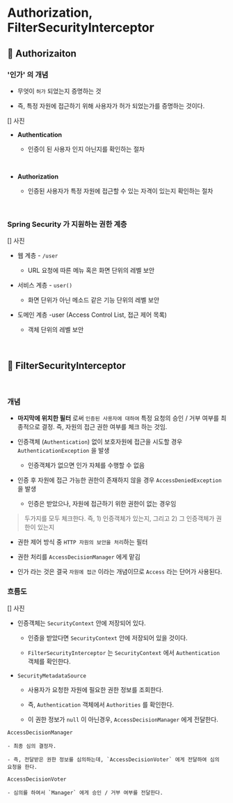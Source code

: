 # Authorization, FilterSecurityInterceptor


## 🍎 Authorizaiton

### '인가' 의 개념

- 무엇이 `허가` 되었는지 증명하는 것

- 즉, 특정 자원에 접근하기 위해 사용자가 허가 되었는가를 증명하는 것이다.

[] 사진

- <strong>Authentication</strong>

    - 인증이 된 사용자 인지 아닌지를 확인하는 절차

<br>

- <strong>Authorization</strong>

    - 인증된 사용자가 특정 자원에 접근할 수 있는 자격이 있는지 확인하는 절차

<br>

### Spring Security 가 지원하는 권한 계층

[] 사진

- 웹 계층 - `/user`

    - URL 요청에 따른 메뉴 혹은 화면 단위의 레벨 보안

- 서비스 계층 - `user()`

    - 화면 단위가 아닌 메소드 같은 기능 단위의 레벨 보안


- 도메인 계층 -user (Access Control List, 접근 제어 목록) 

    - 객체 단위의 레벨 보안

<br>
 
## 🍉 FilterSecurityInterceptor

<br>

### 개념

- <b>마지막에 위치한 필터</b> 로써 `인증된 사용자에 대하여` 특정 요청의 승인 / 거부 여부를 최종적으로 결정. 즉, 자원의 접근 권한 여부를 체크 하는 것임.

- 인증객체 (`Authentication`) 없이 보호자원에 접근을 시도할 경우 `AuthenticationException` 을 발생

    - 인증객체가 없으면 인가 자체를 수행할 수 없음

- 인증 후 자원에 접근 가능한 권한이 존재하지 않을 경우 `AccessDeniedException` 을 발생

    - 인증은 받았으나, 자원에 접근하기 위한 권한이 없는 경우임

> 두가지를 모두 체크한다. 즉, 1) 인증객체가 있는지, 그리고 2) 그 인증객체가 권한이 있는지

- 권한 제어 방식 중 ``HTTP 자원의 보안을 처리``하는 필터

- 권한 처리를 `AccessDecisionManager` 에게 맡김

* 인가 라는 것은 결국 `자원에 접근` 이라는 개념이므로 `Access` 라는 단어가 사용된다.


### 흐름도

[] 사진

- 인증객체는 `SecurityContext` 안에 저장되어 있다.

    - 인증을 받았다면 `SecurityContext` 안에 저장되어 있을 것이다. 

    - `FilterSecurityInterceptor` 는 `SecurityContext` 에서 `Authentication` 객체를 확인한다. 

- `SecurityMetadataSource`

    - 사용자가 요청한 자원에 필요한 권한 정보를 조회한다.

    - 즉, `Authentication` 객체에서 `Authorities` 를 확인한다. 

    - 이 권한 정보가 `null` 이 아닌경우, `AccessDecisionManager` 에게 전달한다.

`AccessDecisionManager`

    - 최종 심의 결정자.

    - 즉, 전달받은 권한 정보를 심의하는데, `AccessDecisionVoter` 에게 전달하여 심의 요청을 한다.

`AccessDecisionVoter`

    - 심의를 하여서 `Manager` 에게 승인 / 거부 여부를 전달한다. 


